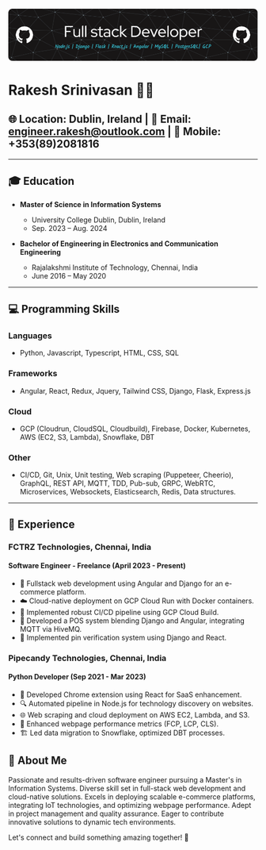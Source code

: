 ![Profile Image](https://github.com/Rakesh-git-2/Rakesh-git-2/blob/main/github-header-image.png?raw=true)


# Rakesh Srinivasan 👨‍💻

## 🌐 Location: Dublin, Ireland | 📧 Email: engineer.rakesh@outlook.com | 📱 Mobile: +353(89)2081816

---

## 🎓 Education

- **Master of Science in Information Systems**
  - University College Dublin, Dublin, Ireland
  - Sep. 2023 – Aug. 2024

- **Bachelor of Engineering in Electronics and Communication Engineering**
  - Rajalakshmi Institute of Technology, Chennai, India
  - June 2016 – May 2020
    
---

## 💻 Programming Skills

### Languages

- Python, Javascript, Typescript, HTML, CSS, SQL

### Frameworks

- Angular, React, Redux, Jquery, Tailwind CSS, Django, Flask, Express.js

### Cloud

- GCP (Cloudrun, CloudSQL, Cloudbuild), Firebase, Docker, Kubernetes, AWS (EC2, S3, Lambda), Snowflake, DBT

### Other

- CI/CD, Git, Unix, Unit testing, Web scraping (Puppeteer, Cheerio), GraphQL, REST API, MQTT, TDD, Pub-sub, GRPC, WebRTC, Microservices, Websockets, Elasticsearch, Redis, Data structures.

---

## 💼 Experience

### **FCTRZ Technologies, Chennai, India**
#### Software Engineer - Freelance (April 2023 - Present)

- 🚀 Fullstack web development using Angular and Django for an e-commerce platform.
- ☁️ Cloud-native deployment on GCP Cloud Run with Docker containers.
- 🔄 Implemented robust CI/CD pipeline using GCP Cloud Build.
- 🛒 Developed a POS system blending Django and Angular, integrating MQTT via HiveMQ.
- 🔐 Implemented pin verification system using Django and React.

### **Pipecandy Technologies, Chennai, India**
#### Python Developer (Sep 2021 - Mar 2023)

- 🚀 Developed Chrome extension using React for SaaS enhancement.
- 🔍 Automated pipeline in Node.js for technology discovery on websites.
- 🌐 Web scraping and cloud deployment on AWS EC2, Lambda, and S3.
- 🚀 Enhanced webpage performance metrics (FCP, LCP, CLS).
- 🏗 Led data migration to Snowflake, optimized DBT processes.


## 👋 About Me

Passionate and results-driven software engineer pursuing a Master's in Information Systems. Diverse skill set in full-stack web development and cloud-native solutions. Excels in deploying scalable e-commerce platforms, integrating IoT technologies, and optimizing webpage performance. Adept in project management and quality assurance. Eager to contribute innovative solutions to dynamic tech environments.

Let's connect and build something amazing together! 🚀
